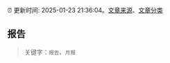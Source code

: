 :alarm_clock: 更新时间: 2025-01-23 21:36:04。[文章来源](/README.md)、[文章分类](/TAGS.md)

## 报告


> 关键字：`报告`、`月报`



